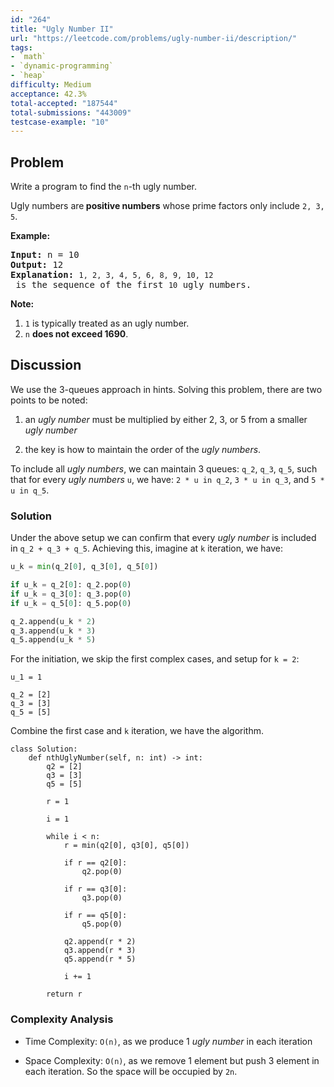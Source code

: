 ```yaml
---
id: "264"
title: "Ugly Number II"
url: "https://leetcode.com/problems/ugly-number-ii/description/"
tags:
- `math`
- `dynamic-programming`
- `heap`
difficulty: Medium
acceptance: 42.3%
total-accepted: "187544"
total-submissions: "443009"
testcase-example: "10"
---
```


## Problem

<p>Write a program to find the <code>n</code>-th ugly number.</p>

<p>Ugly numbers are<strong> positive numbers</strong> whose prime factors only include <code>2, 3, 5</code>.&nbsp;</p>

<p><strong>Example:</strong></p>

<pre>
<strong>Input:</strong> n = 10
<strong>Output:</strong> 12
<strong>Explanation: </strong><code>1, 2, 3, 4, 5, 6, 8, 9, 10, 12</code> is the sequence of the first <code>10</code> ugly numbers.</pre>

<p><strong>Note: </strong>&nbsp;</p>

<ol>
	<li><code>1</code> is typically treated as an ugly number.</li>
	<li><code>n</code> <b>does not exceed 1690</b>.</li>
</ol>

## Discussion

We use the 3-queues approach in hints. Solving this problem, there are two
points to be noted:

1. an *ugly number* must be multiplied by either 2, 3, or 5 from a
smaller *ugly number*

1. the key is how to maintain the order of the *ugly numbers*.

To include all *ugly numbers*, we can maintain 3 queues: `q_2`, `q_3`, `q_5`,
such that for every *ugly numbers* `u`, we have:
`2 * u in q_2`, `3 * u in q_3`, and `5 * u in q_5`.

### Solution

Under the above setup we can confirm that every *ugly number* is included in
`q_2 + q_3 + q_5`. Achieving this, imagine at `k` iteration, we have:

```python
u_k = min(q_2[0], q_3[0], q_5[0])

if u_k = q_2[0]: q_2.pop(0)
if u_k = q_3[0]: q_3.pop(0)
if u_k = q_5[0]: q_5.pop(0)

q_2.append(u_k * 2)
q_3.append(u_k * 3)
q_5.append(u_k * 5)
```

For the initiation, we skip the first complex cases, and setup for `k = 2`:

```py3
u_1 = 1

q_2 = [2]
q_3 = [3]
q_5 = [5]
```

Combine the first case and `k` iteration, we have the algorithm.

```py3
class Solution:
    def nthUglyNumber(self, n: int) -> int:
        q2 = [2]
        q3 = [3]
        q5 = [5]

        r = 1

        i = 1

        while i < n:
            r = min(q2[0], q3[0], q5[0])

            if r == q2[0]:
                q2.pop(0)

            if r == q3[0]:
                q3.pop(0)

            if r == q5[0]:
                q5.pop(0)

            q2.append(r * 2)
            q3.append(r * 3)
            q5.append(r * 5)

            i += 1

        return r
```

### Complexity Analysis

- Time Complexity: `O(n)`, as we produce 1 *ugly number* in each iteration

- Space Complexity: `O(n)`, as we remove 1 element but push 3 element in each
  iteration. So the space will be occupied by `2n`.
